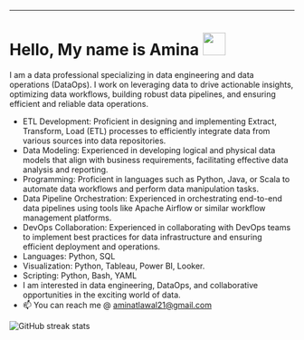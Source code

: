 <hr>
<h1>Hello, My name is Amina <img src="https://raw.githubusercontent.com/MartinHeinz/MartinHeinz/master/wave.gif" width="40px"></h1>
I am a data professional specializing in data engineering and data operations (DataOps). I work on leveraging data to drive actionable insights, optimizing data workflows, building robust data pipelines, and ensuring efficient and reliable data operations. <br>


- ETL Development: Proficient in designing and implementing Extract, Transform, Load (ETL) processes to efficiently integrate data from various sources into data repositories.
- Data Modeling: Experienced in developing logical and physical data models that align with business requirements, facilitating effective data analysis and reporting.
- Programming: Proficient in languages such as Python, Java, or Scala to automate data workflows and perform data manipulation tasks.
- Data Pipeline Orchestration: Experienced in orchestrating end-to-end data pipelines using tools like Apache Airflow or similar workflow management platforms.
- DevOps Collaboration: Experienced in collaborating with DevOps teams to implement best practices for data infrastructure and ensuring efficient deployment and operations.
- Languages: Python, SQL
- Visualization: Python, Tableau, Power BI, Looker.
- Scripting: Python, Bash, YAML
-  I am interested in data engineering, DataOps, and collaborative opportunities in the exciting world of data.
-  📫 You can reach me @ aminatlawal21@gmail.com
 
 
 
 ![GitHub streak stats](https://github-readme-streak-stats.herokuapp.com/?user=Ameenah21&theme=black-ice&hide_border=true&stroke=0000&background=060A0CD0)  

<!---
Ameenah21/Ameenah21 is a ✨ special ✨ repository because its `README.md` (this file) appears on your GitHub profile.
You can click the Preview link to take a look at your changes.
--->
